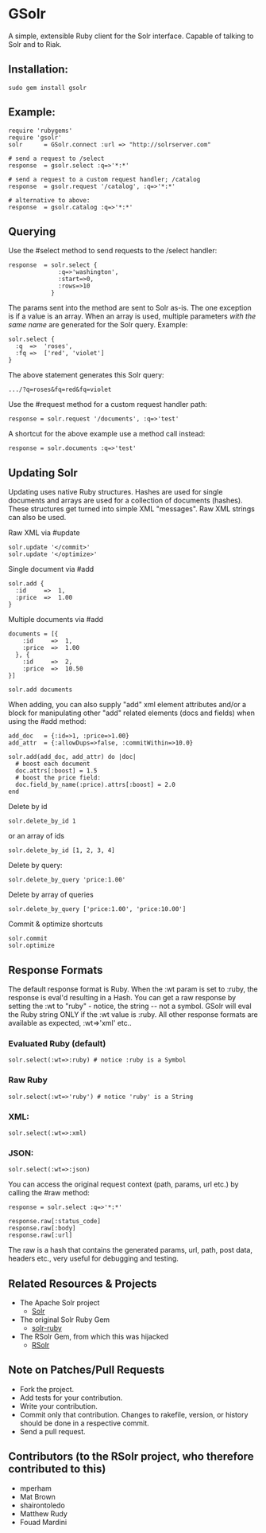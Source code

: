 # GSolr

A simple, extensible Ruby client for the Solr interface.  Capable of talking to Solr and to Riak.

## Installation:
    sudo gem install gsolr

## Example:
    require 'rubygems'
    require 'gsolr'
    solr      = GSolr.connect :url => "http://solrserver.com"
    
    # send a request to /select
    response  = gsolr.select :q=>'*:*'
    
    # send a request to a custom request handler; /catalog
    response  = gsolr.request '/catalog', :q=>'*:*'
    
    # alternative to above:
    response  = gsolr.catalog :q=>'*:*'

## Querying
Use the #select method to send requests to the /select handler:

    response  = solr.select {
                  :q=>'washington',
                  :start=>0,
                  :rows=>10
                }

The params sent into the method are sent to Solr as-is. The one exception is if a value is an array. When an array is used, multiple parameters *with the same name* are generated for the Solr query. Example:
    
    solr.select {
      :q  =>  'roses',
      :fq =>  ['red', 'violet']
    }

The above statement generates this Solr query:
    
    .../?q=roses&fq=red&fq=violet

Use the #request method for a custom request handler path:

    response = solr.request '/documents', :q=>'test'

A shortcut for the above example use a method call instead:

    response = solr.documents :q=>'test'


## Updating Solr
Updating uses native Ruby structures. Hashes are used for single documents and arrays are used for a collection of documents (hashes). These structures get turned into simple XML "messages". Raw XML strings can also be used.

Raw XML via  #update

    solr.update '</commit>'
    solr.update '</optimize>'

Single document via #add

    solr.add {
      :id     =>  1,
      :price  =>  1.00
    }

Multiple documents via #add

    documents = [{
        :id     =>  1,
        :price  =>  1.00
      }, {
        :id     =>  2,
        :price  =>  10.50
    }]
    
    solr.add documents

When adding, you can also supply "add" xml element attributes and/or a block for manipulating other "add" related elements (docs and fields) when using the #add method:
    
    add_doc   = {:id=>1, :price=>1.00}
    add_attr  = {:allowDups=>false, :commitWithin=>10.0}
    
    solr.add(add_doc, add_attr) do |doc|
      # boost each document
      doc.attrs[:boost] = 1.5
      # boost the price field:
      doc.field_by_name(:price).attrs[:boost] = 2.0
    end

Delete by id

    solr.delete_by_id 1

or an array of ids

    solr.delete_by_id [1, 2, 3, 4]

Delete by query:

    solr.delete_by_query 'price:1.00'

Delete by array of queries

    solr.delete_by_query ['price:1.00', 'price:10.00']

Commit & optimize shortcuts

    solr.commit
    solr.optimize

## Response Formats
The default response format is Ruby. When the :wt param is set to :ruby, the response is eval'd resulting in a Hash. You can get a raw response by setting the :wt to "ruby" - notice, the string -- not a symbol. GSolr will eval the Ruby string ONLY if the :wt value is :ruby. All other response formats are available as expected, :wt=>'xml' etc..

### Evaluated Ruby (default)

    solr.select(:wt=>:ruby) # notice :ruby is a Symbol

### Raw Ruby

    solr.select(:wt=>'ruby') # notice 'ruby' is a String

### XML:

    solr.select(:wt=>:xml)

### JSON:

    solr.select(:wt=>:json)

You can access the original request context (path, params, url etc.) by calling the #raw method:

    response = solr.select :q=>'*:*'

    response.raw[:status_code]
    response.raw[:body]
    response.raw[:url]

The raw is a hash that contains the generated params, url, path, post data, headers etc., very useful for debugging and testing.

## Related Resources & Projects
* The Apache Solr project
  * [Solr](http://lucene.apache.org/solr/)
* The original Solr Ruby Gem
  * [solr-ruby](http://wiki.apache.org/solr/solr-ruby)
* The RSolr Gem, from which this was hijacked
  * [RSolr](https://github.com/mwmitchell/rsolr)

## Note on Patches/Pull Requests
* Fork the project.
* Add tests for your contribution.
* Write your contribution.
* Commit only that contribution. Changes to rakefile, version, or history should be done in a respective commit.
* Send a pull request.

## Contributors (to the RSolr project, who therefore contributed to this)
* mperham
* Mat Brown
* shairontoledo
* Matthew Rudy
* Fouad Mardini